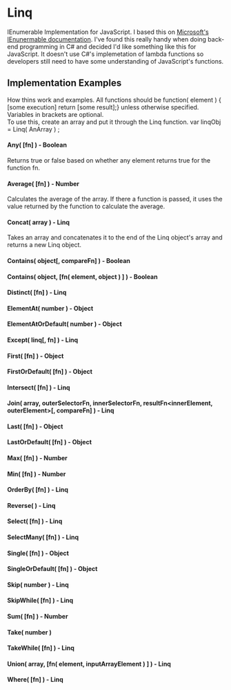 <h1>Linq</h1>

IEnumerable Implementation for JavaScript. I based this on 
<a href="http://msdn.microsoft.com/en-us/library/system.linq.enumerable_methods( v=vs.110 ) .aspx">Microsoft's IEnunermable documentation</a>.
I've found this really handy when doing back-end programming in C# and decided I'd like something like this for JavaScript. 
It doesn't use C#'s implemetation of lambda functions so developers still need to have some understanding of JavaScript's 
functions.

<h2>Implementation Examples</h2>
How thins work and examples. All functions should be function( element ) { [some execution] return [some result];} unless otherwise
specified. 
<br>
Variables in brackets are optional.
<br>
To use this,  create an array and put it through the Linq function. var linqObj = Linq( AnArray ) ;
<h4>Any( [fn] )  - Boolean</h4>
Returns true or false based on whether any element returns true for the function fn.
<h4>Average( [fn] )  - Number</h4>
Calculates the average of the array. If there a function is passed,  it uses the value returned by the function to calculate the average.
<h4>Concat( array )  - Linq</h4>
Takes an array and concatenates it to the end of the Linq object's array and returns a new Linq object.
<h4>Contains( object[, compareFn] )  - Boolean</h4>
<h4>Contains( object, [fn( element, object ) ] )  - Boolean</h4>
<h4>Distinct( [fn] )  - Linq</h4>
<h4>ElementAt( number )  - Object</h4>
<h4>ElementAtOrDefault( number )  - Object</h4>
<h4>Except( linq[, fn] )  - Linq</h4>
<h4>First( [fn] )  - Object</h4>
<h4>FirstOrDefault( [fn] )  - Object</h4>
<h4>Intersect( [fn] )  - Linq</h4>
<h4>Join( array, outerSelectorFn, innerSelectorFn, resultFn&lt;innerElement, outerElement&gt;[, compareFn] )  - Linq</h4>
<h4>Last( [fn] )  - Object</h4>
<h4>LastOrDefault( [fn] )  - Object</h4>
<h4>Max( [fn] )  - Number</h4>
<h4>Min( [fn] ) - Number</h4>
<h4>OrderBy( [fn] )  - Linq</h4>
<h4>Reverse(  )  - Linq</h4>
<h4>Select( [fn] )  - Linq</h4>
<h4>SelectMany( [fn] )  - Linq</h4>
<h4>Single( [fn] )  - Object</h4>
<h4>SingleOrDefault( [fn] )  - Object</h4>
<h4>Skip( number )  - Linq</h4>
<h4>SkipWhile( [fn] )  - Linq</h4>
<h4>Sum( [fn] )  - Number</h4>
<h4>Take( number ) </h4>
<h4>TakeWhile( [fn] )  - Linq</h4>
<h4>Union( array, [fn( element, inputArrayElement ) ] )  - Linq</h4>
<h4>Where( [fn] )  - Linq</h4>